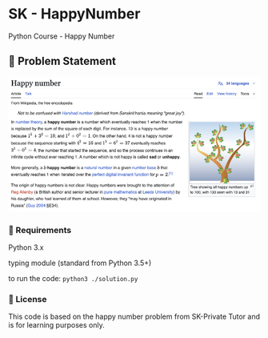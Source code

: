 # SK - HappyNumber
Python Course - Happy Number

## 🧠 Problem Statement

![alt text](image.png)


### 📘 Requirements
Python 3.x

typing module (standard from Python 3.5+)

to run the code: `python3 ./solution.py`

### 📄 License
This code is based on the happy number problem from SK-Private Tutor and is for learning purposes only.
